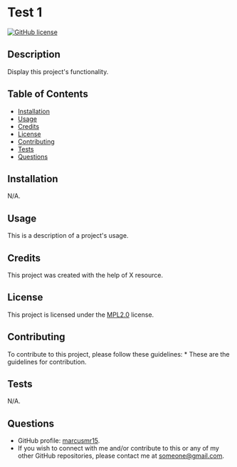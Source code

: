 # Test 1
  [![GitHub license](https://img.shields.io/badge/license-MPL2.0-blue.svg)](https://opensource.org/licenses/MPL2.0)
  ## Description
  Display this project's functionality.
  ## Table of Contents
  * [Installation](#installation)
  * [Usage](#usage)
  * [Credits](#credits)
  * [License](#license)
  * [Contributing](#contributing)
  * [Tests](#tests)
  * [Questions](#questions)
  ## Installation
  N/A.
  ## Usage
  This is a description of a project's usage.
  ## Credits
 This project was created with the help of X resource.
  ## License
  This project is licensed under the [MPL2.0](https://opensource.org/licenses/MPL2.0) license.
  ## Contributing
  To contribute to this project, please follow these guidelines: 
    * These are the guidelines for contribution.
  ## Tests
  N/A.
  ## Questions
  * GitHub profile: [marcusmr15](https://github.com/undefined).
  * If you wish to connect with me and/or contribute to this or any of my other GitHub repositories, please contact me at someone@gmail.com.  
